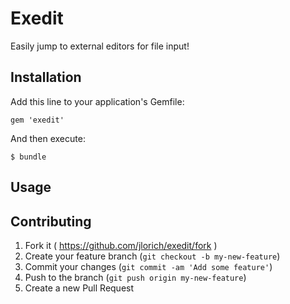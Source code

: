 # Exedit

Easily jump to external editors for file input!

## Installation

Add this line to your application's Gemfile:

    gem 'exedit'

And then execute:

    $ bundle


## Usage

	

## Contributing

1. Fork it ( https://github.com/jlorich/exedit/fork )
2. Create your feature branch (`git checkout -b my-new-feature`)
3. Commit your changes (`git commit -am 'Add some feature'`)
4. Push to the branch (`git push origin my-new-feature`)
5. Create a new Pull Request
